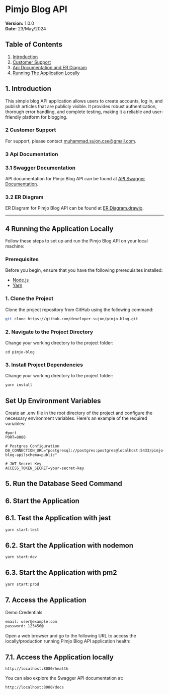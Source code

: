 # Pimjo Blog API

**Version:** 1.0.0  
**Date:** 23/May/2024

## Table of Contents

1. [Introduction](#1-introduction)
2. [Customer Support](#2-customer-support)
3. [Api Documentation and ER Diagram](#3-api-documentation)
4. [Running The Application Locally](#4-running-the-application-locally)

## 1. Introduction

This simple blog API application allows users to create accounts, log in, and publish articles that are publicly visible. It provides robust authentication, thorough error handling, and complete testing, making it a reliable and user-friendly platform for blogging.

### 2 Customer Support

For support, please contact [muhammad.sujon.cse@gmail.com](mailto:muhammad.sujon.cse@gmail.com).

### 3 Api Documentation

### 3.1 Swagger Documentation

API documentation for Pimjo Blog API can be found at [API Swagger Documentation](https://app.swaggerhub.com/apis/DEVOLOPERSUJON/pimjo-blog-api/1.0.0).

### 3.2 ER Diagram

ER Diagram for Pimjo Blog API can be found at [ER Diagram.drawio](https://drive.google.com/file/d/1OlHWHY4lbwEHLU4EMQIU9lDhmM7LAyO1/view?usp=sharing).

---

## 4 Running the Application Locally

Follow these steps to set up and run the Pimjo Blog API on your local machine:

### Prerequisites

Before you begin, ensure that you have the following prerequisites installed:

- [Node.js](https://nodejs.org/)
- [Yarn](https://classic.yarnpkg.com/en/docs/install/)

### 1. Clone the Project

Clone the project repository from GitHub using the following command:

```bash
git clone https://github.com/developer-sujon/pimjo-blog.git

```

### 2. Navigate to the Project Directory

Change your working directory to the project folder:

```
cd pimjo-blog

```

### 3. Install Project Dependencies

Change your working directory to the project folder:

```bash
yarn install
```

## Set Up Environment Variables

Create an .env file in the root directory of the project and configure the necessary environment variables. Here's an example of the required variables:

```env
#port
PORT=8080

# Postgres Configuration
DB_CONNECTION_URL="postgresql://postgres:postgres@localhost:5433/pimjo-blog-api?schema=public"

# JWT Secret Key
ACCESS_TOKEN_SECRET=your-secret-key
```

## 5. Run the Database Seed Command

## 6. Start the Application

## 6.1. Test the Application with jest

```bash
yarn start:test
```

## 6.2. Start the Application with nodemon

```bash
yarn start:dev
```

## 6.3. Start the Application with pm2

```bash
yarn start:prod
```

## 7. Access the Application

Demo Credentials

```bash
email: user@example.com
password: 123456@
```

Open a web browser and go to the following URL to access the locally/production running Pimjo Blog API application health:

## 7.1. Access the Application locally

```
http://localhost:8080/health

```

You can also explore the Swagger API documentation at:

```
http://localhost:8080/docs

```
